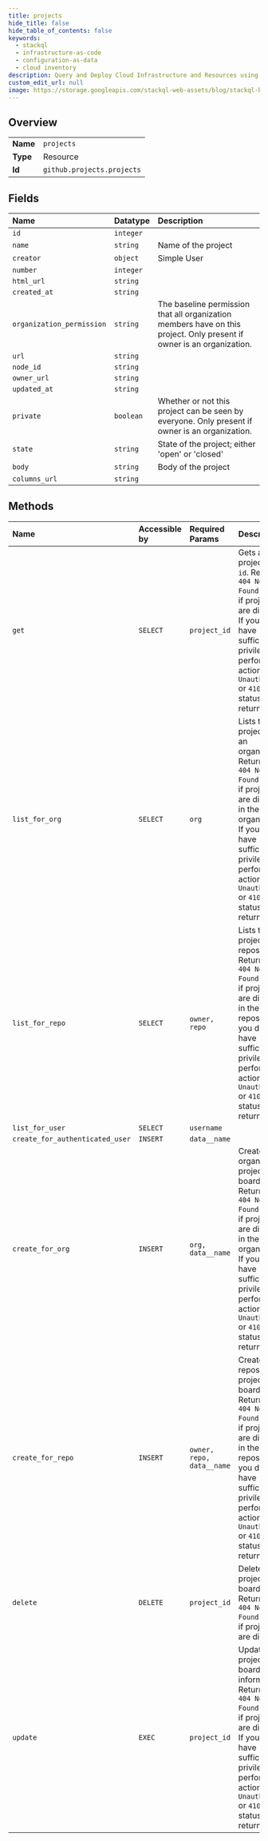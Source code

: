 ```yaml
---
title: projects
hide_title: false
hide_table_of_contents: false
keywords:
  - stackql
  - infrastructure-as-code
  - configuration-as-data
  - cloud inventory
description: Query and Deploy Cloud Infrastructure and Resources using SQL
custom_edit_url: null
image: https://storage.googleapis.com/stackql-web-assets/blog/stackql-blog-post-featured-image.png
---
```

  
    

## Overview
<table><tbody>
<tr><td><b>Name</b></td><td><code>projects</code></td></tr>
<tr><td><b>Type</b></td><td>Resource</td></tr>
<tr><td><b>Id</b></td><td><code>github.projects.projects</code></td></tr>
</tbody></table>

## Fields
| Name | Datatype | Description |
|:-----|:---------|:------------|
| `id` | `integer` |  |
| `name` | `string` | Name of the project |
| `creator` | `object` | Simple User |
| `number` | `integer` |  |
| `html_url` | `string` |  |
| `created_at` | `string` |  |
| `organization_permission` | `string` | The baseline permission that all organization members have on this project. Only present if owner is an organization. |
| `url` | `string` |  |
| `node_id` | `string` |  |
| `owner_url` | `string` |  |
| `updated_at` | `string` |  |
| `private` | `boolean` | Whether or not this project can be seen by everyone. Only present if owner is an organization. |
| `state` | `string` | State of the project; either 'open' or 'closed' |
| `body` | `string` | Body of the project |
| `columns_url` | `string` |  |
## Methods
| Name | Accessible by | Required Params | Description |
|:-----|:--------------|:----------------|:------------|
| `get` | `SELECT` | `project_id` | Gets a project by its `id`. Returns a `404 Not Found` status if projects are disabled. If you do not have sufficient privileges to perform this action, a `401 Unauthorized` or `410 Gone` status is returned. |
| `list_for_org` | `SELECT` | `org` | Lists the projects in an organization. Returns a `404 Not Found` status if projects are disabled in the organization. If you do not have sufficient privileges to perform this action, a `401 Unauthorized` or `410 Gone` status is returned. |
| `list_for_repo` | `SELECT` | `owner, repo` | Lists the projects in a repository. Returns a `404 Not Found` status if projects are disabled in the repository. If you do not have sufficient privileges to perform this action, a `401 Unauthorized` or `410 Gone` status is returned. |
| `list_for_user` | `SELECT` | `username` |  |
| `create_for_authenticated_user` | `INSERT` | `data__name` |  |
| `create_for_org` | `INSERT` | `org, data__name` | Creates an organization project board. Returns a `404 Not Found` status if projects are disabled in the organization. If you do not have sufficient privileges to perform this action, a `401 Unauthorized` or `410 Gone` status is returned. |
| `create_for_repo` | `INSERT` | `owner, repo, data__name` | Creates a repository project board. Returns a `404 Not Found` status if projects are disabled in the repository. If you do not have sufficient privileges to perform this action, a `401 Unauthorized` or `410 Gone` status is returned. |
| `delete` | `DELETE` | `project_id` | Deletes a project board. Returns a `404 Not Found` status if projects are disabled. |
| `update` | `EXEC` | `project_id` | Updates a project board's information. Returns a `404 Not Found` status if projects are disabled. If you do not have sufficient privileges to perform this action, a `401 Unauthorized` or `410 Gone` status is returned. |
